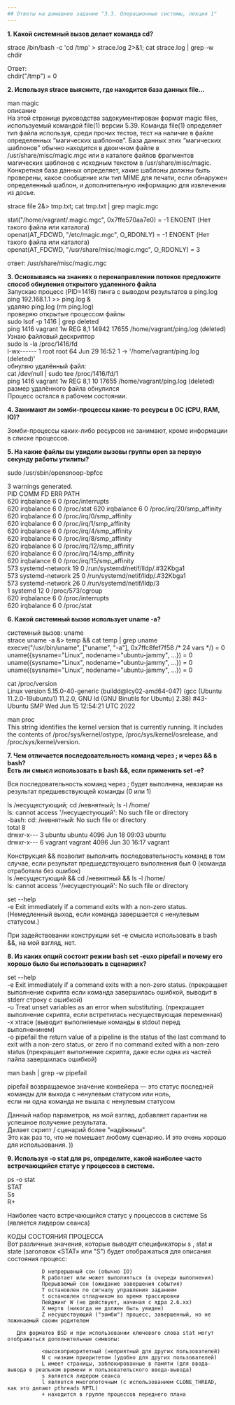 ```yaml
---
## Ответы на домашнее задание "3.3. Операционные системы, лекция 1" 
---
```

                    
<strong>1. Какой системный вызов делает команда cd?</strong>  
    
strace /bin/bash -c 'cd /tmp' > strace.log 2>&1; cat strace.log | grep -w chdir       

Ответ:  
chdir("/tmp") = 0   
    
<strong>2. Используя strace выясните, где находится база данных file...</strong>   

man magic     
описание    
На этой странице руководства задокументирован формат magic files, используемый командой file(1) версии 5.39. Команда file(1) определяет тип файла
используя, среди прочих тестов, тест на наличие в файле определенных “магических шаблонов”. База данных этих “магических шаблонов” обычно находится в
двоичном файле в /usr/share/misc/magic.mgc или в каталоге файлов фрагментов магических шаблонов с исходным текстом в /usr/share/misc/magic. Конкретная база данных определяет, какие шаблоны должны быть проверены, какое сообщение или тип MIME для печати, если обнаружен определенный шаблон, и дополнительную информацию для извлечения из досье.     
    
strace file 2&> tmp.txt; cat tmp.txt | grep magic.mgc   
    
stat("/home/vagrant/.magic.mgc", 0x7ffe570aa7e0) = -1 ENOENT (Нет такого файла или каталога)    
openat(AT_FDCWD, "/etc/magic.mgc", O_RDONLY) = -1 ENOENT (Нет такого файла или каталога)    
openat(AT_FDCWD, "/usr/share/misc/magic.mgc", O_RDONLY) = 3     
    
ответ: /usr/share/misc/magic.mgc    
    
<strong>3. Основываясь на знаниях о перенаправлении потоков предложите способ обнуления открытого удаленного файла</strong>    
Запускаю процесс (PID=1416) пинга с выводом результатов в ping.log      
ping 192.168.1.1 >> ping.log &      
удаляю ping.log (rm ping.log)   
проверяю открытые процессом файлы       
sudo lsof -p 1416 | grep deleted        
ping    1416 vagrant    1w   REG    8,1    14942 17655 /home/vagrant/ping.log (deleted)     
Узнаю файловый дескриптор        
sudo ls -la /proc/1416/fd   
l-wx------ 1 root    root    64 Jun 29 16:52 1 -> '/home/vagrant/ping.log (deleted)'       
обнуляю удалённый файл:         
cat /dev/null | sudo tee /proc/1416/fd/1    
ping    1416 vagrant    1w   REG    8,1      10 17655 /home/vagrant/ping.log (deleted)  
размер удалённого файла обнулился   
Процесс остался в рабочем состоянии.    
    
<strong>4. Занимают ли зомби-процессы какие-то ресурсы в ОС (CPU, RAM, IO)?</strong>   

Зомби-процессы каких-либо ресурсов не занимают, кроме информации в списке процессов.    
    
<strong>5. На какие файлы вы увидели вызовы группы open за первую секунду работы утилиты?</strong>      

sudo /usr/sbin/opensnoop-bpfcc

3 warnings generated.   
PID    COMM               FD ERR PATH   
620    irqbalance          6   0 /proc/interrupts   
620    irqbalance          6   0 /proc/stat 
620    irqbalance          6   0 /proc/irq/20/smp_affinity  
620    irqbalance          6   0 /proc/irq/0/smp_affinity   
620    irqbalance          6   0 /proc/irq/1/smp_affinity   
620    irqbalance          6   0 /proc/irq/4/smp_affinity   
620    irqbalance          6   0 /proc/irq/8/smp_affinity   
620    irqbalance          6   0 /proc/irq/12/smp_affinity  
620    irqbalance          6   0 /proc/irq/14/smp_affinity  
620    irqbalance          6   0 /proc/irq/15/smp_affinity  
573    systemd-network    19   0 /run/systemd/netif/lldp/.#32Kbga1  
573    systemd-network    25   0 /run/systemd/netif/lldp/.#32Kbga1  
573    systemd-network    26   0 /run/systemd/netif/lldp/3  
1      systemd            12   0 /proc/573/cgroup   
620    irqbalance          6   0 /proc/interrupts   
620    irqbalance          6   0 /proc/stat     


<strong>6. Какой системный вызов использует uname -a?</strong>       
    
системный вызов: uname  
strace uname -a &> temp && cat temp | grep uname        
execve("/usr/bin/uname", ["uname", "-a"], 0x7ffc8fef7f58 /* 24 vars */) = 0     
uname({sysname="Linux", nodename="ubuntu-jammy", ...}) = 0      
uname({sysname="Linux", nodename="ubuntu-jammy", ...}) = 0      
uname({sysname="Linux", nodename="ubuntu-jammy", ...}) = 0      
    
cat /proc/version   
Linux version 5.15.0-40-generic (buildd@lcy02-amd64-047) (gcc (Ubuntu 11.2.0-19ubuntu1) 11.2.0, GNU ld (GNU Binutils for Ubuntu) 2.38) #43-Ubuntu SMP Wed Jun 15 12:54:21 UTC 2022  
    
man proc        
This string identifies the kernel version that is currently running.  It includes the  contents  of  /proc/sys/kernel/ostype, /proc/sys/kernel/osrelease, and /proc/sys/kernel/version.     
    
<strong>7. Чем отличается последовательность команд через ; и через && в bash?  
Есть ли смысл использовать в bash &&, если применить set -e?</strong>         

Вся последовательность команд через ; будет выполнена, невзирая на результат предшевствующей команды (0 или 1)

ls /несущестующий; cd /невнятный; ls -l /home/  
ls: cannot access '/несущестующий': No such file or directory   
-bash: cd: /невнятный: No such file or directory    
total 8      
drwxr-x--- 3 ubuntu  ubuntu  4096 Jun 18 09:03 ubuntu   
drwxr-x--- 6 vagrant vagrant 4096 Jun 30 16:17 vagrant  

Конструкция && позволит выполнить последовательность команд в том случае, если результат предшедствующего выполнения был 0 (команда отработала без ошибок)      
ls /несущестующий && cd /невнятный && ls -l /home/      
ls: cannot access '/несущестующий': No such file or directory   

set --help   
-e  Exit immediately if a command exits with a non-zero status. (Немедленный выход, если команда завершается с ненулевым статусом.)   

При задействовании конструкции set -е смысла использовать в bash &&, на мой взгляд, нет.   

<strong>8. Из каких опций состоит режим bash set -euxo pipefail и почему его хорошо было бы использовать в сценариях?</strong>  
    
set --help  
    -e  Exit immediately if a command exits with a non-zero status. (прекращает выполнение скрипта если команда завершилась ошибкой, выводит в stderr строку с ошибкой)         
    -u  Treat unset variables as an error when substituting. (прекращает выполнение скрипта, если встретилась несуществующая переменная)        
    -x  xtrace  (выводит выполняемые команды в stdout перед выполненинем)       
    -o pipefail the return value of a pipeline is the status of the last command to exit with a non-zero status, or zero if no command exited with a non-zero status  (прекращает выполнение скрипта, даже если одна из частей пайпа завершилась ошибкой)      

man bash | grep -w pipefail     

pipefail возвращаемое значение конвейера — это статус последней команды для выхода с ненулевым статусом или ноль,   
если ни одна команда не вышла с ненулевым статусом      

Данный набор параметров, на мой взгляд, добавляет гарантии на успешное получение результата.    
Делает скрипт / сценарий более "надёжным".       
Это как раз то, что не помешает любому сценарию. И это очень хорошо для использования. ))

<strong>9. Используя -o stat для ps, определите, какой наиболее часто встречающийся статус у процессов в системе.</strong>  

ps -o stat  
STAT    
Ss  
R+  

Наиболее часто встречающийся статус у процессов в системе  Ss   (является лидером сеанса)

КОДЫ СОСТОЯНИЯ ПРОЦЕССА     
       Вот различные значения, которые выводят спецификаторы s , stat и state (заголовок «STAT» или "S") будет отображаться для описания состояния процесс: 

               D непрерывный сон (обычно IO)    
               R работает или может выполняться (в очереди выполнения)  
               Прерываемый сон (ожидание завершения события)    
               T остановлен по сигналу управления заданием  
               t остановлен отладчиком во время трассировки 
               Пейджинг W (не действует, начиная с ядра 2.6.xx) 
               X мертв (никогда не должен быть увиден)  
               Z несуществующий ("зомби") процесс, завершенный, но не пожинаемый своим родителем    
    
       Для форматов BSD и при использовании ключевого слова stat могут отображаться дополнительные символы: 
    
               <высокоприоритетный (неприятный для других пользователей)    
               N с низким приоритетом (удобно для других пользователей) 
               L имеет страницы, заблокированные в памяти (для ввода-вывода в реальном времени и пользовательского ввода-вывода)    
               s является лидером сеанса    
               l является многопоточным (с использованием CLONE_THREAD, как это делают pthreads NPTL)   
               + находится в группе процессов переднего плана   

                
